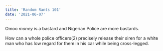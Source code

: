 ```yaml
---
title: 'Random Rants 101'
date: '2021-06-07'
---
```


Omoo *money* is a bastard and Nigerian Police are more bastards.

How can a whole police officers(2) precisely release their siren for a white man who has low regard for them in his car while being cross-legged.